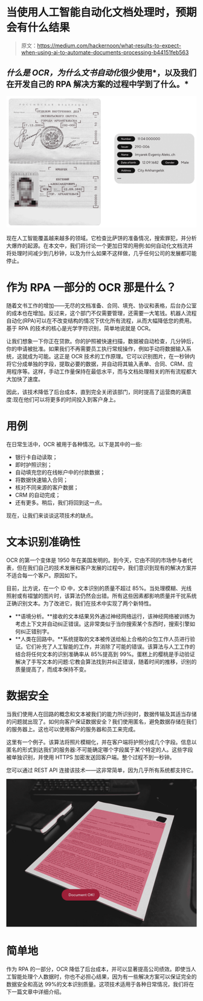 # 当使用人工智能自动化文档处理时，预期会有什么结果

> 原文：<https://medium.com/hackernoon/what-results-to-expect-when-using-ai-to-automate-documents-processing-b44151feb563>

## *什么是 OCR，为什么文书自动化*很少使用*，以及我们在开发自己的 RPA 解决方案的过程中学到了什么。*

![](img/388e2e805dd775d4e67be951e3e949af.png)

现在人工智能覆盖越来越多的领域。它检查比萨饼的准备情况，搜索罪犯，并分析大爆炸的起源。在本文中，我们将讨论一个更加日常的用例:如何自动化文档流并将处理时间减少到几秒钟，以及为什么如果不这样做，几乎任何公司的发展都可能停止。

# **作为 RPA 一部分的 OCR 那是什么？**

随着文书工作的增加——无尽的文档准备、合同、填充、协议和表格，后台办公室的成本也在增加。反过来，这个部门不仅需要管理，还需要一大笔钱。机器人流程自动化(RPA)可以在不改变结构的情况下优化所有流程，从而大幅降低您的费用。基于 RPA 的技术的核心是光学字符识别，简单地说就是 OCR。

让我们想象一下你正在贷款。你的护照被快速扫描，数据被自动检查，几分钟后，你的申请被批准。如果我们不再需要员工执行常规操作，例如手动将数据输入系统，这就成为可能。这正是 OCR 技术的工作原理。它可以识别图片，在一秒钟内将它分成单独的字段，提取必要的数据，并自动将其输入表单、合同、CRM、应用程序等。这样，手动工作量保持在最低水平，而与文档处理相关的所有流程都大大加快了速度。

因此，该技术降低了后台成本，直到完全关闭该部门，同时提高了运营商的满意度:现在他们可以将更多的时间投入到客户身上。

# 用例

在日常生活中，OCR 被用于各种情况。以下是其中的一些:

*   银行卡自动读取；
*   即时护照识别；
*   自动填充您的在线帐户中的付款数据；
*   将数据快速输入合同；
*   核对不同来源的客户数据；
*   CRM 的自动完成；
*   还有更多。稍后，我们将回到这一点。

现在，让我们来谈谈这项技术的缺点。

# 文本识别准确性

OCR 的第一个变体是 1950 年在美国发明的。到今天，它由不同的市场参与者代表，但在我们自己的技术发展和客户发展的过程中，我们意识到现有的解决方案并不适合每一个客户。原因如下。

目前，比方说，在一个 ID 中，文本识别的质量不超过 85%。当处理模糊、光线照射或有褶皱的图片时，该算法仍然会出错。所有这些因素都影响质量并干扰系统正确识别文本。为了改进它，我们在技术中实现了两个新特性。

*   **语境分析。**接收的文本结果另外通过神经网络运行，该神经网络被训练为考虑上下文并自动纠正错误。这非常类似于当你搜索某个东西时，搜索引擎如何纠正错别字。
*   **人类在回路中。**系统提取的文本被传送给船上合格的众包工作人员进行验证。它们补充了人工智能的工作，并消除了可能的错误。该算法与人工工作的结合将任何文本的识别准确率从 85%提高到 99%。蛋糕上的樱桃是手动验证解决了手写文本的问题:它教会算法找到并纠正错误，随着时间的推移，识别的质量提高了，而成本保持不变。

# 数据安全

当我们使用人在回路的概念和文本被我们的能力所识别时，数据传输及其适当存储的问题就出现了。如何向客户保证数据安全？我们使用匿名，避免数据存储在我们的服务器上。这也可以使用客户的服务器和员工来完成。

这里有一个例子。该算法将照片模糊化，并在客户端将护照分成几个字段。信息以匿名的形式到达我们的服务器:不可能确定哪个字段属于某个特定的人。这些字段被单独识别，并使用 HTTPS 加密发送回客户端。整个过程不到一秒钟。

您可以通过 REST API 连接该技术——这非常简单，因为几乎所有系统都支持它。

![](img/b8f68614abb2b38860c85e97a12eec59.png)

# 简单地

作为 RPA 的一部分，OCR 降低了后台成本，并可以显著提高公司绩效。即使当人工智能处理个人数据时，你也不必担心结果，因为有一些解决方案可以保证完全的数据安全和高达 99%的文本识别质量。这项技术适用于各种日常情况，我们将在下一篇文章中详细介绍。